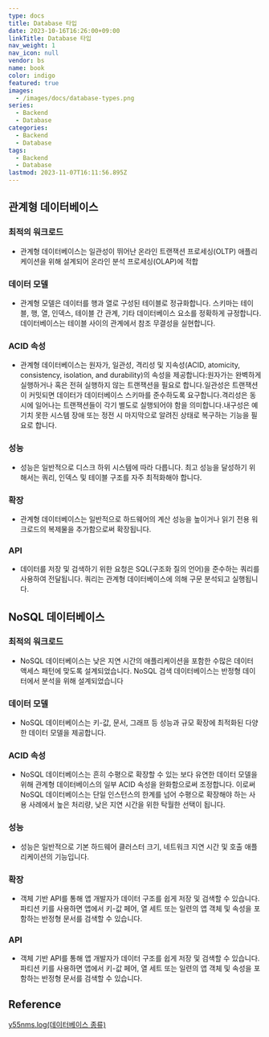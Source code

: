 ```yaml
---
type: docs
title: Database 타입
date: 2023-10-16T16:26:00+09:00
linkTitle: Database 타입
nav_weight: 1
nav_icon: null
vendor: bs
name: book
color: indigo
featured: true
images:
  - /images/docs/database-types.png
series:
  - Backend
  - Database
categories:
  - Backend
  - Database
tags:
  - Backend
  - Database
lastmod: 2023-11-07T16:11:56.895Z
---
```


## 관계형 데이터베이스

### 최적의 워크로드

- 관계형 데이터베이스는 일관성이 뛰어난 온라인 트랜잭션 프로세싱(OLTP) 애플리케이션을 위해 설계되어 온라인 분석 프로세싱(OLAP)에 적합

### 데이터 모델

- 관계형 모델은 데이터를 행과 열로 구성된 테이블로 정규화합니다. 스키마는 테이블, 행, 열, 인덱스, 테이블 간 관계, 기타 데이터베이스 요소를 정확하게 규정합니다. 데이터베이스는 테이블 사이의 관계에서 참조 무결성을 실현합니다.

### ACID 속성

- 관계형 데이터베이스는 원자가, 일관성, 격리성 및 지속성(ACID, atomicity, consistency, isolation, and durability)의 속성을 제공합니다:원자가는 완벽하게 실행하거나 혹은 전혀 실행하지 않는 트랜잭션을 필요로 합니다.일관성은 트랜잭션이 커밋되면 데이터가 데이터베이스 스키마를 준수하도록 요구합니다.격리성은 동시에 일어나는 트랜잭션들이 각기 별도로 실행되어야 함을 의미합니다.내구성은 예기치 못한 시스템 장애 또는 정전 시 마지막으로 알려진 상태로 복구하는 기능을 필요로 합니다.

### 성능

- 성능은 일반적으로 디스크 하위 시스템에 따라 다릅니다. 최고 성능을 달성하기 위해서는 쿼리, 인덱스 및 테이블 구조를 자주 최적화해야 합니다.

### 확장

- 관계형 데이터베이스는 일반적으로 하드웨어의 계산 성능을 높이거나 읽기 전용 워크로드의 복제물을 추가함으로써 확장됩니다.

### API

- 데이터를 저장 및 검색하기 위한 요청은 SQL(구조화 질의 언어)을 준수하는 쿼리를 사용하여 전달됩니다. 쿼리는 관계형 데이터베이스에 의해 구문 분석되고 실행됩니다.

## NoSQL 데이터베이스

### 최적의 워크로드

- NoSQL 데이터베이스는 낮은 지연 시간의 애플리케이션을 포함한 수많은 데이터 액세스 패턴에 맞도록 설계되었습니다. NoSQL 검색 데이터베이스는 반정형 데이터에서 분석을 위해 설계되었습니다

### 데이터 모델

- NoSQL 데이터베이스는 키-값, 문서, 그래프 등 성능과 규모 확장에 최적화된 다양한 데이터 모델을 제공합니다.

### ACID 속성

- NoSQL 데이터베이스는 흔히 수평으로 확장할 수 있는 보다 유연한 데이터 모델을 위해 관계형 데이터베이스의 일부 ACID 속성을 완화함으로써 조정합니다. 이로써 NoSQL 데이터베이스는 단일 인스턴스의 한계를 넘어 수평으로 확장해야 하는 사용 사례에서 높은 처리량, 낮은 지연 시간을 위한 탁월한 선택이 됩니다.

### 성능

- 성능은 일반적으로 기본 하드웨어 클러스터 크기, 네트워크 지연 시간 및 호출 애플리케이션의 기능입니다.

### 확장

- 객체 기반 API를 통해 앱 개발자가 데이터 구조를 쉽게 저장 및 검색할 수 있습니다. 파티션 키를 사용하면 앱에서 키-값 페어, 열 세트 또는 일련의 앱 객체 및 속성을 포함하는 반정형 문서를 검색할 수 있습니다.

### API

- 객체 기반 API를 통해 앱 개발자가 데이터 구조를 쉽게 저장 및 검색할 수 있습니다. 파티션 키를 사용하면 앱에서 키-값 페어, 열 세트 또는 일련의 앱 객체 및 속성을 포함하는 반정형 문서를 검색할 수 있습니다.

## Reference

[y55nms.log(데이터베이스 종류)](https://velog.io/@y55nms/15.-%EB%8D%B0%EC%9D%B4%ED%84%B0%EB%B2%A0%EC%9D%B4%EC%8A%A4-%EC%A2%85%EB%A5%98)
